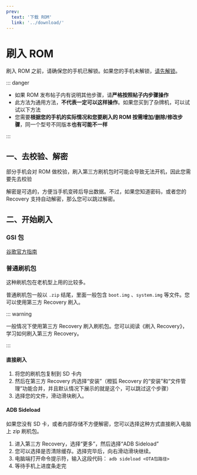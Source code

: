 ```yaml
---
prev:
  text: '下载 ROM'
  link: '../download/'
---
```

# 刷入 ROM

刷入 ROM 之前，请确保您的手机已解锁。如果您的手机未解锁，[请先解锁](../unlock/index.md)。

::: danger

* 如果 ROM 发布帖子内有说明其他步骤，请**严格按照帖子内步骤操作**
* 此方法为通用方法，**不代表一定可以这样操作**。如果您买到了杂牌机，可以试试以下方法
* 您需要**根据您的手机的实际情况和您要刷入的 ROM 按需增加/删除/修改步骤**，同一个型号不同版本**也有可能不一样**

:::

## 一、去校验、解密

部分手机会对 ROM 做校验，刷入第三方刷机包时可能会导致无法开机，因此您需要先去校验

解密是可选的，方便当手机变砖后导出数据。不过，如果您知道密码，或者您的 Recovery 支持自动解密，那么您可以跳过解密。

## 二、开始刷入

### GSI 包 <Badge type="tip" text="新的刷机包" />

[谷歌官方指南](https://developer.android.google.cn/topic/generic-system-image?hl=zh-cn#flash-gsi)

### 普通刷机包 <Badge type="warning" text="老的刷机包" />

这种刷机包在老机型上用的比较多。

普通刷机包一般以 `.zip` 结尾，里面一般包含 `boot.img` 、`system.img` 等文件。您可以使用第三方 Recovery 刷入。

::: warning

一般情况下使用第三方 Recovery 刷入刷机包。您可以阅读《刷入 Recovery》，学习如何刷入第三方 Recovery。

:::

#### 直接刷入

1. 将您的刷机包复制到 SD 卡内
2. 然后在第三方 Recovery 内选择“安装”（橙狐 Recovery 的“安装”和“文件管理”功能合并，并且默认情况下展示的就是这个，可以跳过这个步骤）
3. 选择您的文件，滑动滑块刷入。

#### ADB Sideload

如果您没有 SD 卡，或者内部存储不方便解密，您可以选择这种方式直接刷入电脑上 zip 刷机包。

1. 进入第三方 Recovery，选择“更多”，然后选择“ADB Sideload”
2. 您可以选择是否清除缓存。选择完毕后，向右滑动滑块继续。
3. 电脑端打开命令提示符，输入这段代码： `adb sideload <OTA包路径>`
4. 等待手机上进度条走完
